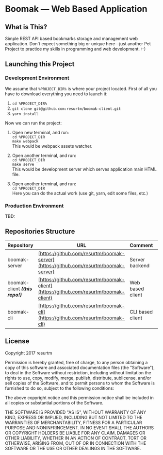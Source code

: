 Boomak — Web Based Application
==============================

What is This?
-------------

Simple REST API based bookmarks storage and management web application. Don't
expect something big or unique here—just another Pet Project to practice my
skills in programming and web development. :-)

Launching this Project
----------------------

### Development Environment

We assume that `%PROJECT_DIR%` is where your project located. First of all
you have to download everything you need to launch it:

1. `cd %PROJECT_DIR%`  
2. `git clone git@github.com:resurtm/boomak-client.git`  
3. `yarn install`  

Now we can run the project:

1. Open new terminal, and run:  
`cd %PROJECT_DIR`  
`make webpack`  
This would be webpack assets watcher.  

2. Open another terminal, and run:  
`cd %PROJECT_DIR`  
`make serve`  
This would be development server which serves application main HTML file.  

3. Open another terminal, and run:  
`cd %PROJECT_DIR`  
Here you can do the actual work (use git, yarn, edit some files, etc.)  

### Production Environment

TBD:

Repositories Structure
----------------------

Repository | URL | Comment | Language
--- | --- | --- | ---
boomak-server | [https://github.com/resurtm/boomak-server](https://github.com/resurtm/boomak-server) | Server backend | Go
boomak-client _**(this repo!)**_| [https://github.com/resurtm/boomak-client](https://github.com/resurtm/boomak-client) | Web based client | JavaScript
boomak-cli | [https://github.com/resurtm/boomak-cli](https://github.com/resurtm/boomak-cli) | CLI based client | Go

License
-------

Copyright 2017 resurtm

Permission is hereby granted, free of charge, to any person obtaining a copy of
this software and associated documentation files (the "Software"), to deal in
the Software without restriction, including without limitation the rights to
use, copy, modify, merge, publish, distribute, sublicense, and/or sell copies of
the Software, and to permit persons to whom the Software is furnished to do so,
subject to the following conditions:

The above copyright notice and this permission notice shall be included in all
copies or substantial portions of the Software.

THE SOFTWARE IS PROVIDED "AS IS", WITHOUT WARRANTY OF ANY KIND, EXPRESS OR
IMPLIED, INCLUDING BUT NOT LIMITED TO THE WARRANTIES OF MERCHANTABILITY, FITNESS
FOR A PARTICULAR PURPOSE AND NONINFRINGEMENT. IN NO EVENT SHALL THE AUTHORS OR
COPYRIGHT HOLDERS BE LIABLE FOR ANY CLAIM, DAMAGES OR OTHER LIABILITY, WHETHER
IN AN ACTION OF CONTRACT, TORT OR OTHERWISE, ARISING FROM, OUT OF OR IN
CONNECTION WITH THE SOFTWARE OR THE USE OR OTHER DEALINGS IN THE SOFTWARE.
